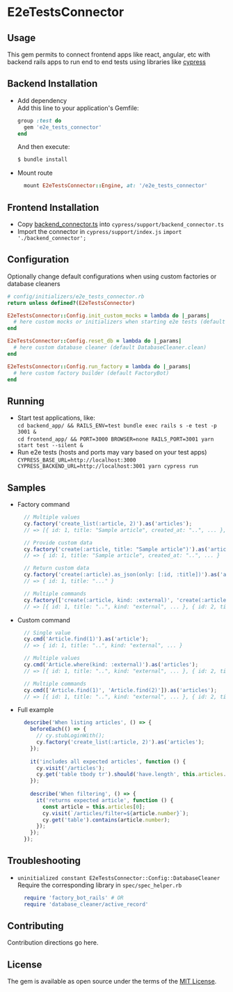 # E2eTestsConnector


## Usage
This gem permits to connect frontend apps like react, angular, etc with backend rails apps to run end to end tests using libraries like [cypress](https://www.cypress.io/)

## Backend Installation
- Add dependency    
    Add this line to your application's Gemfile:
    ```ruby
    group :test do
      gem 'e2e_tests_connector'
    end
    ```
    
    And then execute:
    ```bash
    $ bundle install
    ```
- Mount route      
  ```ruby
    mount E2eTestsConnector::Engine, at: '/e2e_tests_connector'
  ```

## Frontend Installation
- Copy [backend_connector.ts](/docs/backend_connector.ts?raw=true) into `cypress/support/backend_connector.ts` 
- Import the connector in `cypress/support/index.js`
  `import './backend_connector';`

## Configuration
Optionally change default configurations when using custom factories or database cleaners
```ruby
# config/initializers/e2e_tests_connector.rb
return unless defined?(E2eTestsConnector)

E2eTestsConnector::Config.init_custom_mocks = lambda do |_params|
  # here custom mocks or initializers when starting e2e tests (default empty) 
end

E2eTestsConnector::Config.reset_db = lambda do |_params|
  # here custom database cleaner (default DatabaseCleaner.clean) 
end

E2eTestsConnector::Config.run_factory = lambda do |_params|
  # here custom factory builder (default FactoryBot) 
end
```

## Running
- Start test applications, like:    
  `cd backend_app/ && RAILS_ENV=test bundle exec rails s -e test -p 3001 &`    
  `cd frontend_app/ && PORT=3000 BROWSER=none RAILS_PORT=3001 yarn start test --silent &`    
- Run e2e tests (hosts and ports may vary based on your test apps)    
  `CYPRESS_BASE_URL=http://localhost:3000 CYPRESS_BACKEND_URL=http://localhost:3001 yarn cypress run`
  
## Samples
- Factory command
  ```typescript
    // Multiple values
    cy.factory('create_list(:article, 2)').as('articles');
    // => [{ id: 1, title: "Sample article", created_at: "..", ... }, { id: 2, title: "Sample article", created_at: "..", ... }]
  
    // Provide custom data
    cy.factory('create(:article, title: "Sample article")').as('article');
    // => { id: 1, title: "Sample article", created_at: "..", ... }
  
    // Return custom data
    cy.factory('create(:article).as_json(only: [:id, :title])').as('article');
    // => { id: 1, title: "..." }
  
    // Multiple commands
    cy.factory(['create(:article, kind: :external)', 'create(:article, kind: :internal)']).as('articles');
    // => [{ id: 1, title: "..", kind: "external", ... }, { id: 2, title: "..", kind: "internal", ... }]
  ```
- Custom command
  ```typescript
    // Single value
    cy.cmd('Article.find(1)').as('article');
    // => { id: 1, title: "..", kind: "external", ... }  
  
    // Multiple values
    cy.cmd('Article.where(kind: :external)').as('articles');
    // => [{ id: 1, title: "..", kind: "external", ... }, { id: 2, title: "..", kind: "external", ... }, ...]
  
    // Multiple commands
    cy.cmd(['Article.find(1)', 'Article.find(2)']).as('articles');
    // => [{ id: 1, title: "..", kind: "external", ... }, { id: 2, title: "..", kind: "internal", ... }]
  ```
- Full example
  ```typescript
    describe('When listing articles', () => {
      beforeEach(() => {
        // cy.stubLoginWith();
        cy.factory('create_list(:article, 2)').as('articles');
      });
      
      it('includes all expected articles', function () {
        cy.visit('/articles');
        cy.get('table tbody tr').should('have.length', this.articles.length);
      });
     
      describe('When filtering', () => {
        it('returns expected article', function () {
          const article = this.articles[0];
          cy.visit(`/articles/filter=${article.number}`);
          cy.get('table').contains(article.number);
        });
      });
    });
  ```  

## Troubleshooting
- `uninitialized constant E2eTestsConnector::Config::DatabaseCleaner`    
  Require the corresponding library in `spec/spec_helper.rb`
  ```ruby
    require 'factory_bot_rails' # OR
    require 'database_cleaner/active_record'
  ```

## Contributing
Contribution directions go here.

## License
The gem is available as open source under the terms of the [MIT License](https://opensource.org/licenses/MIT).

